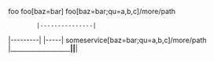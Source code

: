 
foo
foo[baz=bar]
foo[baz=bar;qu=a,b,c]/more/path



            |---------------|
|---------| |-----|
someservice[baz=bar;qu=a,b,c]/more/path
|___________________________||________|

